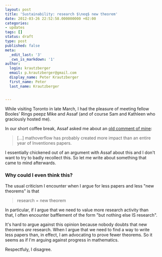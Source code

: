 ```yaml
---
layout: post
title: 'Sustainability: research $\neq$ new theorem'
date: 2012-03-26 22:52:58.000000000 +02:00
categories:
- updates
tags: []
status: draft
type: post
published: false
meta:
  _edit_last: '3'
  _cws_is_markdown: '1'
author:
  login: krautzberger
  email: p.krautzberger@gmail.com
  display_name: Peter Krautzberger
  first_name: Peter
  last_name: Krautzberger


---
```


While visiting Toronto in late March, I had the pleasure of meeting fellow Booles' Rings peepz Mike and Assaf (and of course Sam and Kathleen who graciously hosted me).

In our short coffee break, Assaf asked me about an [old comment of mine](http://boolesrings.org/krautzberger/2012/01/29/a-comment-on-tim-gowerss-blog/#comment-451968126):

> [...] mathoverflow has probably created more impact than an entire year of Inventiones papers.

I essentially chickened out of an argument with Assaf about this and I don't want to try to badly recollect this. So let me write about something that came to mind afterwards.

### Why could I even think this?

The usual criticism I encounter when I argue for less papers and less "new theorems" is that

> research = new theorem

In particular, if I argue that we need to value more research activity than that, I often encounter bafflement of the form "but nothing else IS research".

It's hard to argue against this opinion because nobody doubts that new theorems _are_ research. When I argue that we need to find a way to write less papers than, in effect, I am advocating to prove fewer theorems. So it seems as if I'm arguing against progress in mathematics.

Respectfuly, I disagree.